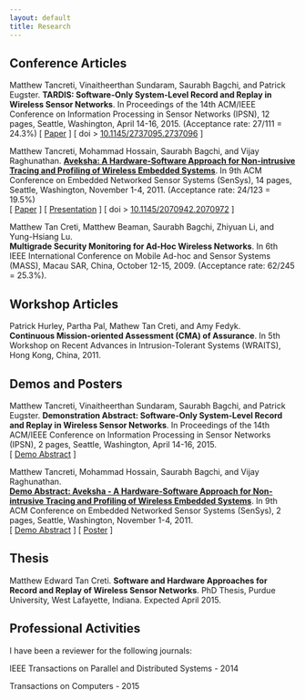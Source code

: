 ```yaml
---
layout: default
title: Research
---
```


Conference Articles
-------------------

Matthew Tancreti, Vinaitheerthan Sundaram, Saurabh Bagchi, and Patrick Eugster.
**TARDIS: Software-Only System-Level Record and Replay in Wireless Sensor Networks**.
In Proceedings of the 14th ACM/IEEE Conference on Information Processing in Sensor Networks (IPSN),
12 pages, Seattle, Washington, April 14-16, 2015.
(Acceptance rate: 27/111 = 24.3%)
\[ [Paper](documents/tardis-ipsn2015-author.pdf) \]
\[ doi > [10.1145/2737095.2737096](http://dx.doi.org/10.1145/2737095.2737096) \]

Matthew Tancreti, Mohammad Hossain, Saurabh Bagchi, and Vijay Raghunathan.
**[Aveksha: A Hardware-Software Approach for Non-intrusive Tracing and
Profiling of Wireless Embedded Systems](aveksha.html)**.
In 9th ACM Conference on Embedded Networked Sensor Systems (SenSys),
14 pages, Seattle, Washington, November 1-4, 2011.
(Acceptance rate: 24/123 = 19.5%)  
\[ [Paper](documents/aveksha-sensys2011-author.pdf) \]
\[ [Presentation](documents/presentation-aveksha-sensys2011.pdf) \]
\[ doi > [10.1145/2070942.2070972](http://dx.doi.org/10.1145/2070942.2070972) \]

Matthew Tan Creti, Matthew Beaman, Saurabh Bagchi, Zhiyuan Li, and Yung-Hsiang Lu.  
**Multigrade Security Monitoring for Ad-Hoc Wireless Networks**.
In 6th IEEE International Conference on Mobile Ad-hoc and Sensor Systems (MASS),
Macau SAR, China, October 12-15, 2009.
(Acceptance rate: 62/245 = 25.3%).

Workshop Articles
-----------------

Patrick Hurley, Partha Pal, Mathew Tan Creti, and Amy Fedyk.  
**Continuous Mission-oriented Assessment (CMA) of Assurance**.
In 5th Workshop on Recent Advances in Intrusion-Tolerant Systems (WRAITS),
Hong Kong, China, 2011.

Demos and Posters
-----------------

Matthew Tancreti, Vinaitheerthan Sundaram, Saurabh Bagchi, and Patrick Eugster.
**Demonstration Abstract: Software-Only System-Level Record and Replay in Wireless Sensor Networks**.
In Proceedings of the 14th ACM/IEEE Conference on Information Processing in Sensor Networks (IPSN),
2 pages, Seattle, Washington, April 14-16, 2015.  
\[ [Demo Abstract](documents/demo-tardis-ipsn2015.pdf) \]

Matthew Tancreti, Mohammad Hossain, Saurabh Bagchi, and Vijay Raghunathan.  
**[Demo Abstract: Aveksha - A Hardware-Software Approach for Non-intrusive
Tracing and Profiling of Wireless Embedded Systems](aveksha.html)**.
In 9th ACM Conference on Embedded Networked Sensor Systems (SenSys),
2 pages, Seattle, Washington, November 1-4, 2011.  
\[ [Demo Abstract](documents/demo-aveksha-sensys2011.pdf) \]
\[ [Poster](documents/poster-aveksha-sensys2011.pdf) \]

Thesis
------
Matthew Edward Tan Creti. **Software and Hardware Approaches for Record and Replay of Wireless Sensor Networks**. PhD Thesis, Purdue University, West Lafayette, Indiana. Expected April 2015.

Professional Activities
-----------------------

I have been a reviewer for the following journals:

IEEE Transactions on Parallel and Distributed Systems - 2014

Transactions on Computers - 2015


